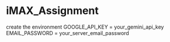 # iMAX_Assignment

create the environment
GOOGLE_API_KEY = your_gemini_api_key
EMAIL_PASSWORD = your_server_email_password
